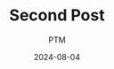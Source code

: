 ---
type: "post"
title: "Second Post"
author: "PTM"
date: 2024-08-04
description: "Example Post"
tag: 
 - example
ogurl:
ogtype:
ogtitle:
---